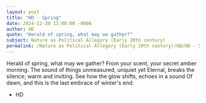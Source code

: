 ```yaml
---
layout: post
title: "HD - Spring"
date: 2024-12-30 12:00:00 -0000
author: HD
quote: "Herald of spring, what may we gather?"
subject: Nature as Political Allegory (Early 20th century)
permalink: /Nature as Political Allegory (Early 20th century)/HD/HD - Spring
---
```


Herald of spring, what may we gather?
From your scent, your secret amber morning.
The sound of things unmeasured, unquiet yet
Eternal, breaks the silence; warm and inviting.
See how the glow shifts, echoes in a sound
Of dawn, and this is the last embrace of winter's end.

- HD
